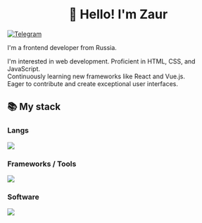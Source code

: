 <h1 align="center">👋 Hello! I'm Zaur</h1>


[![Telegram](https://img.shields.io/badge/-Telegram-2CA5E0?style=flat&logo=telegram&logoColor=white)](https://t.me/zrkuz)


I'm a frontend developer from Russia. 

I'm interested in web development. Proficient in HTML, CSS, and JavaScript.<br>
Continuously learning new frameworks like React and Vue.js.<br>
Eager to contribute and create exceptional user interfaces.<br>



 <h2><b>📚 My stack</b></h2>
  <p>
    <h3>Langs</h3>
    <img src="https://skillicons.dev/icons?i=js,ts,html,css&perline=7" />
    <h3>Frameworks / Tools</h3>
    <img src="https://skillicons.dev/icons?i=react,git&perline=7" />
    <h3>Software</h3>
    <img src="https://skillicons.dev/icons?i=vscode,figma&perline=7" />
    <br>
  </p>



